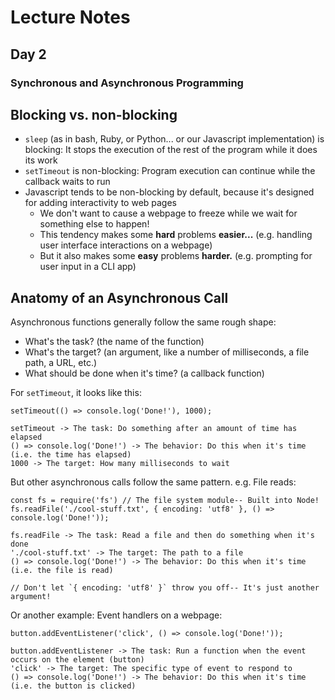 # Lecture Notes 
## Day 2

### Synchronous and Asynchronous Programming

## Blocking vs. non-blocking

* `sleep` (as in bash, Ruby, or Python... or our Javascript implementation) is blocking: It stops the execution of the rest of the program while it does its work
* `setTimeout` is non-blocking: Program execution can continue while the callback waits to run
* Javascript tends to be non-blocking by default, because it's designed for adding interactivity to web pages
  * We don't want to cause a webpage to freeze while we wait for something else to happen!
  * This tendency makes some **hard** problems **easier...** (e.g. handling user interface interactions on a webpage)
  * But it also makes some **easy** problems **harder.** (e.g. prompting for user input in a CLI app)


## Anatomy of an Asynchronous Call

Asynchronous functions generally follow the same rough shape:

* What's the task? (the name of the function)
* What's the target? (an argument, like a number of milliseconds, a file path, a URL, etc.)
* What should be done when it's time? (a callback function)

For `setTimeout`, it looks like this:

```
setTimeout(() => console.log('Done!'), 1000);

setTimeout -> The task: Do something after an amount of time has elapsed
() => console.log('Done!') -> The behavior: Do this when it's time (i.e. the time has elapsed)
1000 -> The target: How many milliseconds to wait
```

But other asynchronous calls follow the same pattern. e.g. File reads:

```
const fs = require('fs') // The file system module-- Built into Node!
fs.readFile('./cool-stuff.txt', { encoding: 'utf8' }, () => console.log('Done!'));

fs.readFile -> The task: Read a file and then do something when it's done
'./cool-stuff.txt' -> The target: The path to a file
() => console.log('Done!') -> The behavior: Do this when it's time (i.e. the file is read)

// Don't let `{ encoding: 'utf8' }` throw you off-- It's just another argument!
```

Or another example: Event handlers on a webpage:

```
button.addEventListener('click', () => console.log('Done!'));

button.addEventListener -> The task: Run a function when the event occurs on the element (button)
'click' -> The target: The specific type of event to respond to
() => console.log('Done!') -> The behavior: Do this when it's time (i.e. the button is clicked)
```
